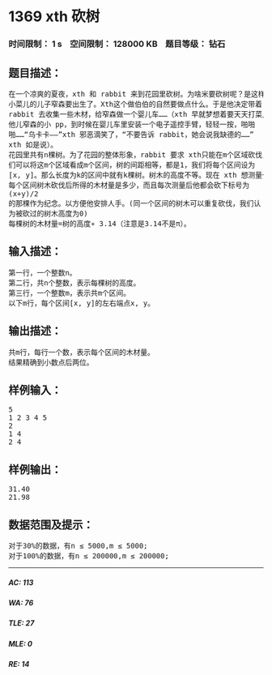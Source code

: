 # 1369 xth 砍树   
### 时间限制： 1 s&nbsp;&nbsp;&nbsp;&nbsp;空间限制： 128000 KB&nbsp;&nbsp;&nbsp;&nbsp;题目等级： 钻石  
## 题目描述：  

<pre>
在一个凉爽的夏夜，xth 和 rabbit 来到花园里砍树。为啥米要砍树呢？是这样滴，  
小菜儿的儿子窄森要出生了。Xth这个做伯伯的自然要做点什么。于是他决定带着  
rabbit 去收集一些木材，给窄森做一个婴儿车……（xth 早就梦想着要天天打菜儿  
他儿窄森的小 pp，到时候在婴儿车里安装一个电子遥控手臂，轻轻一按，啪啪  
啪……“乌卡卡——”xth 邪恶滴笑了，“不要告诉 rabbit，她会说我缺德的……”  
xth 如是说）。  
花园里共有n棵树。为了花园的整体形象，rabbit 要求 xth只能在m个区域砍伐，我  
们可以将这m个区域看成m个区间，树的间距相等，都是1，我们将每个区间设为  
[x, y]。那么长度为k的区间中就有k棵树。树木的高度不等。现在 xth 想测量一下，  
每个区间树木砍伐后所得的木材量是多少，而且每次测量后他都会砍下标号为  
(x+y)/2  
的那棵作为纪念。以方便他安排人手。(同一个区间的树木可以重复砍伐，我们认  
为被砍过的树木高度为0)  
每棵树的木材量=树的高度∗ 3.14（注意是3.14不是π）。
</pre>
  
  
## 输入描述：  

<pre>
第一行，一个整数n。  
第二行，共n个整数，表示每棵树的高度。  
第三行，一个整数m，表示共m个区间。  
以下m行，每个区间[x, y]的左右端点x, y。
</pre>
  
  
## 输出描述：  

<pre>
共m行，每行一个数，表示每个区间的木材量。
结果精确到小数点后两位。
</pre>
  
  
## 样例输入：  

<pre>
5  
1 2 3 4 5  
2  
1 4  
2 4
</pre>
  
  
## 样例输出：  

<pre>
31.40  
21.98
</pre>
  
  
## 数据范围及提示：  

<pre>
对于30%的数据，有n ≤ 5000,m ≤ 5000;  
对于100%的数据，有n ≤ 200000,m ≤ 200000;
</pre>
  
  
***  

##### AC: 113  
##### WA: 76  
##### TLE: 27  
##### MLE: 0  
##### RE: 14  
